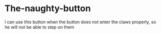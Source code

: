 # The-naughty-button
I can use this button when the button does not enter the claws properly, so he will not be able to step on them
